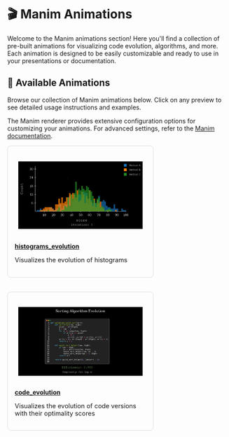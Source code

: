 # 🎬 Manim Animations

Welcome to the Manim animations section! Here you'll find a collection of pre-built animations for visualizing code evolution, algorithms, and more. Each animation is designed to be easily customizable and ready to use in your presentations or documentation.

## 🎥 Available Animations

Browse our collection of Manim animations below. Click on any preview to see detailed usage instructions and examples.

The Manim renderer provides extensive configuration options for customizing your animations. For advanced settings, refer to the [Manim documentation](https://docs.manim.community/en/stable/reference/manim._config.utils.ManimConfig.html).
<div style="display: flex; flex-wrap: wrap; gap: 2rem; justify-content: flex-start;">
<div style="flex: 1 1 300px; max-width: 300px; border: 1px solid #ddd; padding: 1rem; border-radius: 0.5rem;">
  <div style="height: 180px; display: flex; align-items: center; justify-content: center; overflow: hidden; padding: 0.5rem;">
    <a href="collection/histograms_evolution.html">
      <img src="../_static/images/manim/histograms_evolution.png" alt="histograms_evolution" style="max-height: 100%; max-width: 100%;">
    </a>
  </div>
  <h4 style="margin: 0.5rem 0;"><a href="collection/histograms_evolution.html">histograms_evolution</a></h4>
  <p style="font-size: 0.9rem;">Visualizes the evolution of histograms</p>
</div>

<div style="flex: 1 1 300px; max-width: 300px; border: 1px solid #ddd; padding: 1rem; border-radius: 0.5rem;">
  <div style="height: 180px; display: flex; align-items: center; justify-content: center; overflow: hidden; padding: 0.5rem;">
    <a href="collection/code_evolution.html">
      <img src="../_static/images/manim/code_evolution.png" alt="code_evolution" style="max-height: 100%; max-width: 100%;">
    </a>
  </div>
  <h4 style="margin: 0.5rem 0;"><a href="collection/code_evolution.html">code_evolution</a></h4>
  <p style="font-size: 0.9rem;">Visualizes the evolution of code versions with their optimality scores</p>
</div>

</div>
